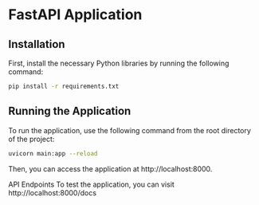 # FastAPI Application


## Installation

First, install the necessary Python libraries by running the following command:

```bash
pip install -r requirements.txt
```


## Running the Application
To run the application, use the following command from the root directory of the project:

```bash
uvicorn main:app --reload
```

Then, you can access the application at http://localhost:8000.

API Endpoints
To test the application, you can visit http://localhost:8000/docs 